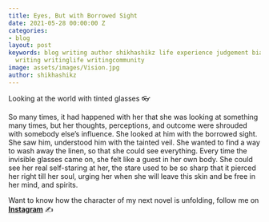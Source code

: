 ```yaml
---
title: Eyes, But with Borrowed Sight
date: 2021-05-28 00:00:00 Z
categories:
- blog
layout: post
keywords: blog writing author shikhashikz life experience judgement bias perception
  writing writinglife writingcommunity
image: assets/images/Vision.jpg
author: shikhashikz
---
```


Looking at the world with tinted glasses 👓

So many times, it had happened with her that she was looking at something many times, but her thoughts, perceptions, and outcome were shrouded with somebody else’s influence. She looked at him with the borrowed sight. She saw him, understood him with the tainted veil. She wanted to find a way to wash away the linen, so that she could see everything. Every time the invisible glasses came on, she felt like a guest in her own body. She could see her real self-staring at her, the stare used to be so sharp that it pierced her right till her soul, urging her when she will leave this skin and be free in her mind, and spirits.

Want to know how the character of my next novel is unfolding, follow me on **[Instagram](https://www.instagram.com/novelistinaction/)** ✍️
